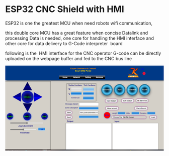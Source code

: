 # ESP32 CNC Shield  with HMI
ESP32 is one the greatest MCU when need robots wifi communication, 


this double core MCU has a great feature when concise Datalink and processing Data is needed, one core for handling the HMI interface and other core for data delivery to G-Code interpreter  board 


following is the  HMI interface for the CNC operator 
G-code can be directly uploaded on the webpage buffer and fed to the CNC bus line 


![***HMI***](https://github.com/mkeyno/CNC-Laser-Shield/blob/master/HMI/images/him.png)

